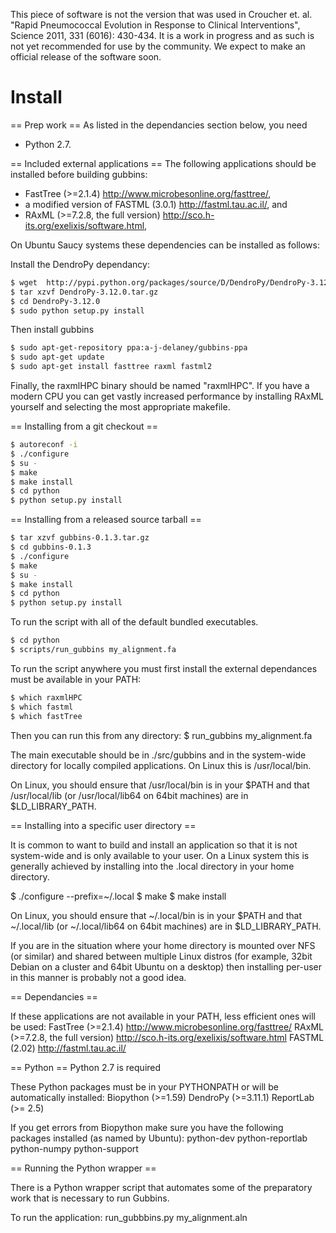 This piece of software is not the version that was used in Croucher et. al. "Rapid Pneumococcal Evolution in Response to Clinical Interventions", Science 2011, 331 (6016): 430-434.
It is a work in progress and as such is not yet recommended for use by the community. We expect to make an official release of the software soon.

# Install #

== Prep work ==
As listed in the dependancies section below, you need
 * Python 2.7.

== Included external applications ==
The following applications should be installed before building gubbins:

* FastTree (>=2.1.4) http://www.microbesonline.org/fasttree/,
* a modified version of FASTML (3.0.1) http://fastml.tau.ac.il/, and
* RAxML (>=7.2.8, the full version) http://sco.h-its.org/exelixis/software.html,

On Ubuntu Saucy systems these dependencies can be installed as follows:

Install the DendroPy dependancy:

``` bash
$ wget  http://pypi.python.org/packages/source/D/DendroPy/DendroPy-3.12.0.tar.gz
$ tar xzvf DendroPy-3.12.0.tar.gz
$ cd DendroPy-3.12.0
$ sudo python setup.py install
```

Then install gubbins
``` bash
$ sudo apt-get-repository ppa:a-j-delaney/gubbins-ppa
$ sudo apt-get update
$ sudo apt-get install fasttree raxml fastml2
```

Finally, the raxmlHPC binary should be named "raxmlHPC".  If you have a modern CPU you 
can get vastly increased performance by installing RAxML yourself and selecting
the most appropriate makefile.

== Installing from a git checkout ==
``` bash
$ autoreconf -i
$ ./configure
$ su -
$ make
$ make install
$ cd python
$ python setup.py install
```

== Installing from a released source tarball ==

``` bash
$ tar xzvf gubbins-0.1.3.tar.gz
$ cd gubbins-0.1.3
$ ./configure
$ make
$ su -
$ make install
$ cd python
$ python setup.py install
```


To run the script with all of the default bundled executables.
```bash
$ cd python
$ scripts/run_gubbins my_alignment.fa
```

To run the script anywhere you must first install the external dependances must be available in your PATH:

```bash
$ which raxmlHPC
$ which fastml
$ which fastTree
```

Then you can run this from any directory:
$ run_gubbins my_alignment.fa

The main executable should be in ./src/gubbins and in the system-wide directory
for locally compiled applications.  On Linux this is /usr/local/bin.

On Linux, you should ensure that /usr/local/bin is in your $PATH and that
/usr/local/lib (or /usr/local/lib64 on 64bit machines) are in $LD_LIBRARY_PATH.

== Installing into a specific user directory ==

It is common to want to build and install an application so that it is not
system-wide and is only available to your user.  On a Linux system this is
generally achieved by installing into the .local directory in your home
directory.

$ ./configure --prefix=~/.local
$ make
$ make install

On Linux, you should ensure that ~/.local/bin is in your $PATH and that
~/.local/lib (or ~/.local/lib64 on 64bit machines) are in $LD_LIBRARY_PATH.

If you are in the situation where your home directory is mounted over NFS (or
similar) and shared between multiple Linux distros (for example, 32bit Debian on
a cluster and 64bit Ubuntu on a desktop) then installing per-user in this manner
is probably not a good idea.

== Dependancies ==

If these applications are not available in your PATH, less efficient ones will be used:
FastTree (>=2.1.4) http://www.microbesonline.org/fasttree/
RAxML (>=7.2.8, the full version) http://sco.h-its.org/exelixis/software.html
FASTML (2.02) http://fastml.tau.ac.il/

== Python ==
Python 2.7 is required

These Python packages must be in your PYTHONPATH or will be automatically 
installed:
Biopython (>=1.59)
DendroPy  (>=3.11.1)
ReportLab (>= 2.5)

If you get errors from Biopython make sure you have the following packages installed (as named by Ubuntu):
python-dev
python-reportlab
python-numpy
python-support

== Running the Python wrapper ==

There is a Python wrapper script that automates some of the preparatory work
that is necessary to run Gubbins.

To run the application:
run_gubbbins.py my_alignment.aln
